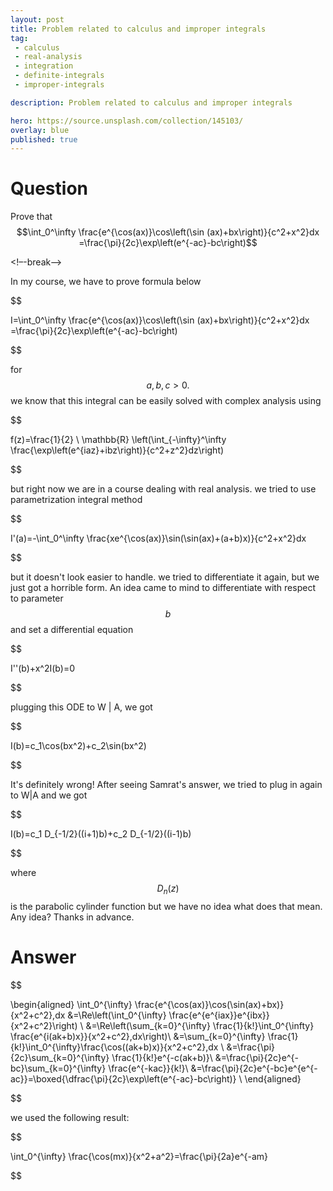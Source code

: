 ```yaml
---
layout: post
title: Problem related to calculus and improper integrals
tag:
 - calculus
 - real-analysis
 - integration
 - definite-integrals
 - improper-integrals

description: Problem related to calculus and improper integrals

hero: https://source.unsplash.com/collection/145103/
overlay: blue 
published: true
---
```


# Question 

Prove that $$\int_0^\infty \frac{e^{\cos(ax)}\cos\left(\sin (ax)+bx\right)}{c^2+x^2}dx =\frac{\pi}{2c}\exp\left(e^{-ac}-bc\right)$$

<!–-break-–>


In my course, we have to prove formula below


$$

I=\int_0^\infty \frac{e^{\cos(ax)}\cos\left(\sin (ax)+bx\right)}{c^2+x^2}dx =\frac{\pi}{2c}\exp\left(e^{-ac}-bc\right)

$$


for $$a,b,c>0.$$
we know that this integral can be easily solved with complex analysis using


$$

f(z)=\frac{1}{2} \ \mathbb{R} \left(\int_{-\infty}^\infty \frac{\exp\left(e^{iaz}+ibz\right)}{c^2+z^2}dz\right)

$$


but right now we are  in a course dealing with real analysis. we tried to use parametrization integral method


$$

I'(a)=-\int_0^\infty \frac{xe^{\cos(ax)}\sin(\sin(ax)+(a+b)x)}{c^2+x^2}dx 

$$


but it doesn't look easier to handle. we tried to differentiate it again, but we just got a horrible form. An idea came to mind to differentiate with respect to parameter $$b$$ and set a differential equation


$$

I''(b)+x^2I(b)=0

$$


plugging this ODE to W \| A, we got


$$

I(b)=c_1\cos(bx^2)+c_2\sin(bx^2)

$$


It's definitely wrong! After seeing Samrat's answer, we tried to plug in again to W\|A and we got


$$

I(b)=c_1 D_{-1/2}((i+1)b)+c_2 D_{-1/2}((i-1)b)

$$


where $$D_n(z)$$ is the parabolic cylinder function but we have no idea what does that mean.
Any idea? Thanks in advance.

# Answer 




$$

\begin{aligned}
\int_0^{\infty} \frac{e^{\cos(ax)}\cos(\sin(ax)+bx)}{x^2+c^2}\,dx &=\Re\left(\int_0^{\infty} \frac{e^{e^{iax}}e^{ibx}}{x^2+c^2}\right) \\
&=\Re\left(\sum_{k=0}^{\infty} \frac{1}{k!}\int_0^{\infty} \frac{e^{i(ak+b)x}}{x^2+c^2}\,dx\right)\\
&=\sum_{k=0}^{\infty} \frac{1}{k!}\int_0^{\infty}\frac{\cos((ak+b)x)}{x^2+c^2}\,dx \\
&=\frac{\pi}{2c}\sum_{k=0}^{\infty} \frac{1}{k!}e^{-c(ak+b)}\\
&=\frac{\pi}{2c}e^{-bc}\sum_{k=0}^{\infty} \frac{e^{-kac}}{k!}\\
&=\frac{\pi}{2c}e^{-bc}e^{e^{-ac}}=\boxed{\dfrac{\pi}{2c}\exp\left(e^{-ac}-bc\right)} \\
\end{aligned}

$$



we used the following result:


$$

\int_0^{\infty} \frac{\cos(mx)}{x^2+a^2}=\frac{\pi}{2a}e^{-am}

$$



